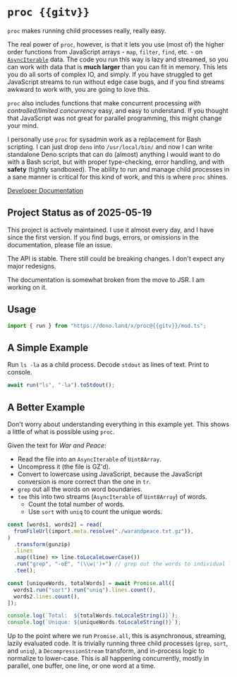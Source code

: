 # `proc {{gitv}}`

`proc` makes running child processes really, really easy.

The real power of `proc`, however, is that it lets you use (most of) the higher
order functions from JavaScript arrays - `map`, `filter`, `find`, etc. - on
[`AsyncIterable`](https://developer.mozilla.org/en-US/docs/Web/JavaScript/Reference/Global_Objects/AsyncIterator)
data. The code you run this way is lazy and streamed, so you can work with data
that is **much larger** than you can fit in memory. This lets you do all sorts
of complex IO, and simply. If you have struggled to get JavaScript streams to
run without edge case bugs, and if you find streams awkward to work with, you
are going to love this.

`proc` also includes functions that make concurrent processing _with
controlled/limited concurrency_ easy, and easy to understand. If you thought
that JavaScript was not great for parallel programming, this might change your
mind.

I personally use `proc` for sysadmin work as a replacement for Bash scripting. I
can just drop `deno` into `/usr/local/bin/` and now I can write standalone Deno
scripts that can do (almost) anything I would want to do with a Bash script, but
with proper type-checking, error handling, and with **safety** (tightly
sandboxed). The ability to run and manage child processes in a sane manner is
critical for this kind of work, and this is where `proc` shines.

[Developer Documentation](https://deno.land/x/proc@{{gitv}}/)

## Project Status as of 2025-05-19

This project is actively maintained. I use it almost every day, and I have since
the first version. If you find bugs, errors, or omissions in the documentation,
please file an issue.

The API is stable. There still could be breaking changes. I don't expect any
major redesigns.

The documentation is somewhat broken from the move to JSR. I am working on it.

## Usage

```typescript
import { run } from "https://deno.land/x/proc@{{gitv}}/mod.ts";
```

## A Simple Example

Run `ls -la` as a child process. Decode `stdout` as lines of text. Print to
console.

```typescript
await run("ls", "-la").toStdout();
```

## A Better Example

Don't worry about understanding everything in this example yet. This shows a
little of what is possible using `proc`.

Given the text for _War and Peace_:

- Read the file into an `AsyncIterable` of `Uint8Array`.
- Uncompress it (the file is GZ'd).
- Convert to lowercase using JavaScript, because the JavaScript conversion is
  more correct than the one in `tr`.
- `grep` out all the words on word boundaries.
- `tee` this into two streams (`AsyncIterable` of `Uint8Array`) of words.
  - Count the total number of words.
  - Use `sort` with `uniq` to count the unique words.

```typescript
const [words1, words2] = read(
  fromFileUrl(import.meta.resolve("./warandpeace.txt.gz")),
)
  .transform(gunzip)
  .lines
  .map((line) => line.toLocaleLowerCase())
  .run("grep", "-oE", "(\\w|')+") // grep out the words to individual lines
  .tee();

const [uniqueWords, totalWords] = await Promise.all([
  words1.run("sort").run("uniq").lines.count(),
  words2.lines.count(),
]);

console.log(`Total:  ${totalWords.toLocaleString()}`);
console.log(`Unique: ${uniqueWords.toLocaleString()}`);
```

Up to the point where we run `Promise.all`, this is asynchronous, streaming,
lazily evaluated code. It is trivially running three child processes (`grep`,
`sort`, and `uniq`), a `DecompressionStream` transform, and in-process logic to
normalize to lower-case. This is all happening concurrently, mostly in parallel,
one buffer, one line, or one word at a time.
